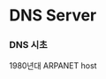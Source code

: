 
# DNS Server


### DNS 시초
1980년대 ARPANET host
<!--stackedit_data:
eyJoaXN0b3J5IjpbMzU1NjgwNjQ4LC00MjkzNTkwNTRdfQ==
-->